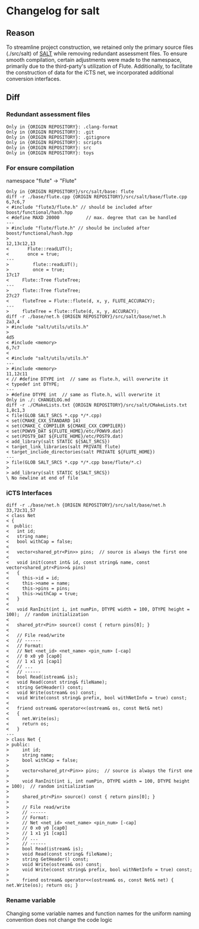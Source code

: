 # Changelog for salt

## Reason

To streamline project construction, we retained only the primary source files (./src/salt) of [SALT](https://github.com/chengengjie/salt) while removing redundant assessment files. To ensure smooth compilation, certain adjustments were made to the namespace, primarily due to the third-party's utilization of Flute. Additionally, to facilitate the construction of data for the iCTS net, we incorporated additional conversion interfaces.


## Diff

### Redundant assessment files

```
Only in {ORIGIN REPOSITORY}: .clang-format
Only in {ORIGIN REPOSITORY}: .git
Only in {ORIGIN REPOSITORY}: .gitignore
Only in {ORIGIN REPOSITORY}: scripts
Only in {ORIGIN REPOSITORY}: src
Only in {ORIGIN REPOSITORY}: toys
```

### For ensure compilation
namespace "flute" -> "Flute"
```
Only in {ORIGIN REPOSITORY}/src/salt/base: flute
diff -r ./base/flute.cpp {ORIGIN REPOSITORY}/src/salt/base/flute.cpp
6,7c6,7
< #include "flute3/flute.h" // should be included after boost/functional/hash.hpp
< #define MAXD 20000          // max. degree that can be handled
---
> #include "flute/flute.h" // should be included after boost/functional/hash.hpp
> 
12,13c12,13
<       Flute::readLUT();
<       once = true;
---
>         flute::readLUT();
>         once = true;
17c17
<     Flute::Tree fluteTree;
---
>     flute::Tree fluteTree;
27c27
<     fluteTree = Flute::flute(d, x, y, FLUTE_ACCURACY);
---
>     fluteTree = flute::flute(d, x, y, ACCURACY);
diff -r ./base/net.h {ORIGIN REPOSITORY}/src/salt/base/net.h
2a3,4
> #include "salt/utils/utils.h"
> 
4d5
< #include <memory>
6,7c7
< 
< #include "salt/utils/utils.h"
---
> #include <memory>
11,12c11
< // #define DTYPE int  // same as flute.h, will overwrite it
< typedef int DTYPE;
---
> #define DTYPE int  // same as flute.h, will overwrite it
Only in ./: CHANGELOG.md
diff -r ./CMakeLists.txt {ORIGIN REPOSITORY}/src/salt/CMakeLists.txt
1,8c1,3
< file(GLOB SALT_SRCS *.cpp */*.cpp)
< set(CMAKE_CXX_STANDARD 14)
< set(CMAKE_C_COMPILER ${CMAKE_CXX_COMPILER})
< set(POWV9_DAT ${FLUTE_HOME}/etc/POWV9.dat)
< set(POST9_DAT ${FLUTE_HOME}/etc/POST9.dat)
< add_library(salt STATIC ${SALT_SRCS})
< target_link_libraries(salt PRIVATE flute)
< target_include_directories(salt PRIVATE ${FLUTE_HOME})
---
> file(GLOB SALT_SRCS *.cpp */*.cpp base/flute/*.c)
> 
> add_library(salt STATIC ${SALT_SRCS})
\ No newline at end of file
```
### iCTS Interfaces

```
diff -r ./base/net.h {ORIGIN REPOSITORY}/src/salt/base/net.h
33,72c31,57
< class Net
< {
<  public:
<   int id;
<   string name;
<   bool withCap = false;
< 
<   vector<shared_ptr<Pin>> pins;  // source is always the first one
< 
<   void init(const int& id, const string& name, const vector<shared_ptr<Pin>>& pins)
<   {
<     this->id = id;
<     this->name = name;
<     this->pins = pins;
<     this->withCap = true;
<   }
< 
<   void RanInit(int i, int numPin, DTYPE width = 100, DTYPE height = 100);  // random initialization
< 
<   shared_ptr<Pin> source() const { return pins[0]; }
< 
<   // File read/write
<   // ------
<   // Format:
<   // Net <net_id> <net_name> <pin_num> [-cap]
<   // 0 x0 y0 [cap0]
<   // 1 x1 y1 [cap1]
<   // ...
<   // ------
<   bool Read(istream& is);
<   void Read(const string& fileName);
<   string GetHeader() const;
<   void Write(ostream& os) const;
<   void Write(const string& prefix, bool withNetInfo = true) const;
< 
<   friend ostream& operator<<(ostream& os, const Net& net)
<   {
<     net.Write(os);
<     return os;
<   }
---
> class Net {
> public:
>     int id;
>     string name;
>     bool withCap = false;
> 
>     vector<shared_ptr<Pin>> pins;  // source is always the first one
> 
>     void RanInit(int i, int numPin, DTYPE width = 100, DTYPE height = 100);  // random initialization
> 
>     shared_ptr<Pin> source() const { return pins[0]; }
>     
>     // File read/write
>     // ------
>     // Format:
>     // Net <net_id> <net_name> <pin_num> [-cap]
>     // 0 x0 y0 [cap0]
>     // 1 x1 y1 [cap1]
>     // ...
>     // ------
>     bool Read(istream& is);
>     void Read(const string& fileName);
>     string GetHeader() const;
>     void Write(ostream& os) const;
>     void Write(const string& prefix, bool withNetInfo = true) const;
> 
>     friend ostream& operator<<(ostream& os, const Net& net) { net.Write(os); return os; }
```

### Rename variable

Changing some variable names and function names for the uniform naming convention does not change the code logic